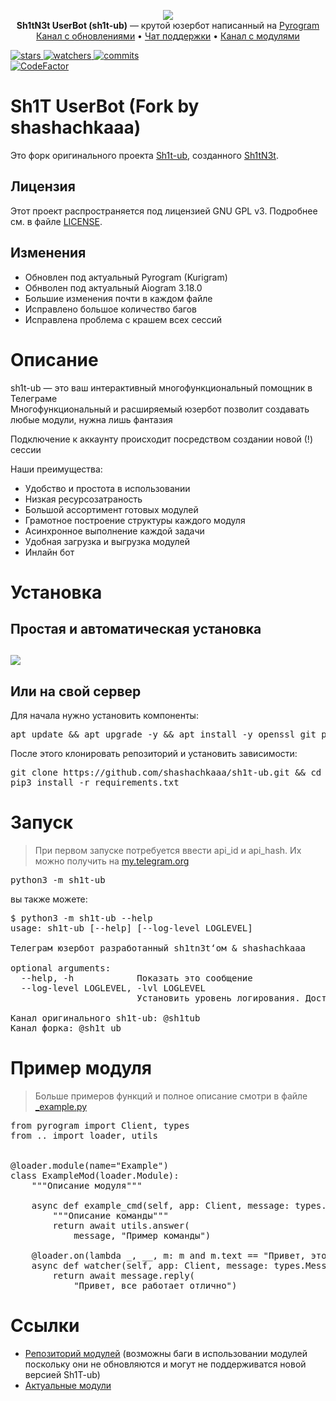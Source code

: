 <p align="center">
    <img src="https://my.fl1yd.su/sh1t-ub_nobg.png">
    <br>
    <b>Sh1tN3t UserBot (sh1t-ub)</b> — крутой юзербот написанный на <a href="https://github.com/pyrogram/pyrogram">Pyrogram</a>
    <br>
    <a href="https://t.me/sh1tub">Канал с обновлениями</a>
    •
    <a href="https://t.me/sh1tubchat">Чат поддержки</a>
    •
    <a href="https://t.me/submodules">Канал с модулями</a>
</p>

<a href="https://github.com/sh1tn3t/sh1t-ub/stargazers">
    <img src="https://badgen.net/github/stars/sh1tn3t/sh1t-ub" alt="stars">
</a>
<a href="https://github.com/sh1tn3t/sh1t-ub/watchers">
    <img src="https://badgen.net/github/watchers/sh1tn3t/sh1t-ub" alt="watchers">
</a>
<a href="https://github.com/sh1tn3t/sh1t-ub/commits/main">
    <img src="https://badgen.net/github/commits/sh1tn3t/sh1t-ub/main" alt="commits">
</a>
<br>
<a href="https://www.codefactor.io/repository/github/sh1tn3t/sh1t-ub">
    <img src="https://www.codefactor.io/repository/github/sh1tn3t/sh1t-ub/badge" alt="CodeFactor"/>
</a>

# Sh1T UserBot (Fork by shashachkaaa)

Это форк оригинального проекта [Sh1t-ub](https://github.com/sh1tn3t/sh1t-ub), созданного [Sh1tN3t](https://github.com/sh1tn3t).

## Лицензия
Этот проект распространяется под лицензией GNU GPL v3. Подробнее см. в файле [LICENSE](LICENSE).

## Изменения
- Обновлен под актуальный Pyrogram (Kurigram)
- Обнволен под актуальный Aiogram 3.18.0
- Большие изменения почти в каждом файле
- Исправлено большое количество багов
- Исправлена проблема с крашем всех сессий

<h1>Описание</h1>

sh1t-ub — это ваш интерактивный многофункциональный помощник в Телеграме  
Многофункциональный и расширяемый юзербот позволит создавать любые модули, нужна лишь фантазия

Подключение к аккаунту происходит посредством создании новой (!) сессии

Наши преимущества:
<ul>
    <li>Удобство и простота в использовании</li>
    <li>Низкая ресурсозатраность</li>
    <li>Большой ассортимент готовых модулей</li>
    <li>Грамотное построение структуры каждого модуля</li>
    <li>Асинхронное выполнение каждой задачи</li>
    <li>Удобная загрузка и выгрузка модулей</li>
    <li>Инлайн бот</li>
</ul>


<h1>Установка</h1>

<h2>Простая и автоматическая установка<h2>

<a href="https://t.me/lavhostbot?start=U2gxdA">
    <img src="https://f.lavhost.ml/images/install_to_lavhost.png">
</a>


<h2>Или на свой сервер</h2>

Для начала нужно установить компоненты:

<pre lang="bash">
apt update && apt upgrade -y && apt install -y openssl git python3 python3-pip
</pre>

После этого клонировать репозиторий и установить зависимости:

<pre lang="bash">
git clone https://github.com/shashachkaaa/sh1t-ub.git && cd sh1t-ub
pip3 install -r requirements.txt
</pre>


<h1>Запуск</h1>

> При первом запуске потребуется ввести api_id и api_hash. Их можно получить на <a href="https://my.telegram.org">my.telegram.org</a>

<pre lang="bash">
python3 -m sh1t-ub
</pre>

вы также можете:

<pre lang="bash">
$ python3 -m sh1t-ub --help
usage: sh1t-ub [--help] [--log-level LOGLEVEL]

Телеграм юзербот разработанный sh1tn3t‘ом & shashachkaaa

optional arguments:
  --help, -h            Показать это сообщение
  --log-level LOGLEVEL, -lvl LOGLEVEL
                        Установить уровень логирования. Доступно: NOTSET, DEBUG, INFO, WARNING, ERROR, CRITICAL или число от 0 до 50

Канал оригинального sh1t-ub: @sh1tub
Канал форка: @sh1t_ub
</pre>

<h1>Пример модуля</h1>

> Больше примеров функций и полное описание смотри в файле <a href="./sh1t-ub/modules/_example.py">_example.py</a>

<pre lang="python">
from pyrogram import Client, types
from .. import loader, utils


@loader.module(name="Example")
class ExampleMod(loader.Module):
    """Описание модуля"""

    async def example_cmd(self, app: Client, message: types.Message):
        """Описание команды"""
        return await utils.answer(
            message, "Пример команды")

    @loader.on(lambda _, __, m: m and m.text == "Привет, это проверка вотчера щит-юб")
    async def watcher(self, app: Client, message: types.Message):
        return await message.reply(
            "Привет, все работает отлично")
</pre>


<h1>Ссылки</h1>

<ul>
    <li><a href="https://github.com/sh1tn3t/sub-modules">Репозиторий модулей</a> (возможны баги в использовании модулей поскольку они не обновляются и могут не поддерживатся новой версией Sh1T-ub)</li>
    <li><a href="https://t.me/sh1t_modules">Актуальные модули</a></li>
</ul>

